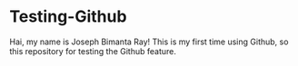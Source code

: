 # Testing-Github

Hai, my name is Joseph Bimanta Ray!
This is my first time using Github, so this repository for testing the Github feature.
